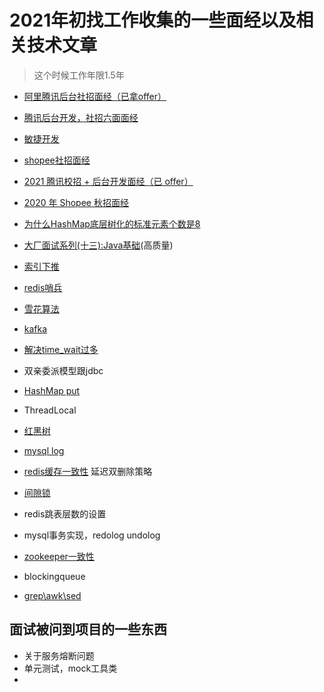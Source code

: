 # 2021年初找工作收集的一些面经以及相关技术文章
> 这个时候工作年限1.5年
- [阿里腾讯后台社招面经（已拿offer）](https://cloud.tencent.com/developer/article/1649638)
- [腾讯后台开发，社招六面面经](https://blog.nowcoder.net/n/934754a0d0c848168597bc0fdf4e97ff)
- [敏捷开发](https://wiki.mbalib.com/wiki/%E6%95%8F%E6%8D%B7%E5%BC%80%E5%8F%91)
- [shopee社招面经](https://www.nowcoder.com/discuss/393891?type=2&order=0&pos=33&page=1)
- [2021 腾讯校招 + 后台开发面经（已 offer）](https://leetcode-cn.com/circle/discuss/93U8ox/)
- [2020 年 Shopee 秋招面经](https://leetcode-cn.com/circle/discuss/ej0oh6/view/oDT1B0/)
- [为什么HashMap底层树化的标准元素个数是8](https://segmentfault.com/a/1190000023112171)
- [大厂面试系列(十三):Java基础](https://www.how2xue.com/chat/subject/form/7ec80b0c9b714341875deacd9edb468e)(高质量)
- [索引下推](http://fivezh.github.io/2020/01/19/mysql-icp/?utm_source=tuicool&utm_medium=referral)
- [redis哨兵](https://hellokangning.github.io/zh/post/redis-sentinel-client-connection/)
- [雪花算法](https://zhuanlan.zhihu.com/p/85837641)
- [kafka](https://cloud.tencent.com/developer/article/1589157)
- [解决time_wait过多](https://www.cnblogs.com/dadonggg/p/8778318.html)
- 双亲委派模型跟jdbc
- [HashMap put](https://blog.csdn.net/qq_24549805/article/details/103849708)

- ThreadLocal
- [红黑树](https://segmentfault.com/a/1190000012728513)
- [mysql log](https://www.cnblogs.com/wy123/p/8365234.html)
- [redis缓存一致性](https://www.cnblogs.com/rjzheng/p/9041659.html) 延迟双删除策略
- [间隙锁](https://www.cnblogs.com/aspirant/p/9177978.html)
- redis跳表层数的设置
- mysql事务实现，redolog undolog
- [zookeeper一致性](https://blog.csdn.net/weixin_30878361/article/details/94798858)
-  blockingqueue
- [grep\awk\sed](https://www.cnblogs.com/along21/p/10366886.html)

## 面试被问到项目的一些东西
- 关于服务熔断问题
- 单元测试，mock工具类
-